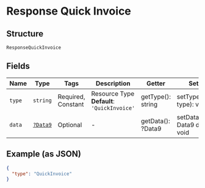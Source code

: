 
# Response Quick Invoice

## Structure

`ResponseQuickInvoice`

## Fields

| Name | Type | Tags | Description | Getter | Setter |
|  --- | --- | --- | --- | --- | --- |
| `type` | `string` | Required, Constant | Resource Type<br>**Default**: `'QuickInvoice'` | getType(): string | setType(string type): void |
| `data` | [`?Data9`](../../doc/models/data-9.md) | Optional | - | getData(): ?Data9 | setData(?Data9 data): void |

## Example (as JSON)

```json
{
  "type": "QuickInvoice"
}
```

